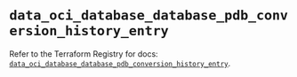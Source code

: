 # `data_oci_database_database_pdb_conversion_history_entry`

Refer to the Terraform Registry for docs: [`data_oci_database_database_pdb_conversion_history_entry`](https://registry.terraform.io/providers/oracle/oci/6.18.0/docs/data-sources/database_database_pdb_conversion_history_entry).

